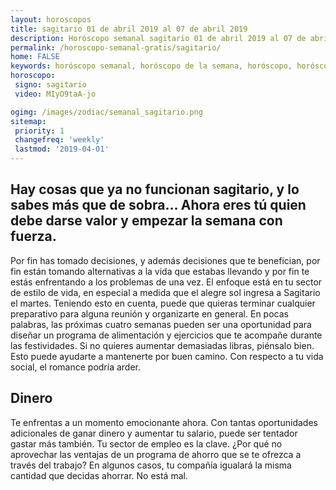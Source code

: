 ```yaml
---
layout: horoscopos
title: sagitario 01 de abril 2019 al 07 de abril 2019 
description: Horóscopo semanal sagitario 01 de abril 2019 al 07 de abril 2019. Hay cosas que ya no funcionan sagitario, y lo sabes más que de sobra… Ahora eres tú quien debe darse valor y empezar la semana con fuerza.
permalink: /horoscopo-semanal-gratis/sagitario/
home: FALSE
keywords: horóscopo semanal, horóscopo de la semana, horóscopo, horóscopo gratis,horóscopos, horóscopo esperanza gracia, horoscopos sagitario la semana, horóscopos gratis, Tarot, Astrologia, Zodíaco, sagitario, horoscopo gratis, semanal
horoscopo:
 signo: sagitario
 video: MIyO9taA-jo

ogimg: /images/zodiac/semanal_sagitario.png
sitemap:
 priority: 1
 changefreq: 'weekly'
 lastmod: '2019-04-01'
---
```




## Hay cosas que ya no funcionan sagitario, y lo sabes más que de sobra… Ahora eres tú quien debe darse valor y empezar la semana con fuerza.

Por fin has tomado decisiones, y además decisiones que te benefician, 
por fin están tomando alternativas a la vida que estabas llevando y por fin te estás enfrentando a los problemas de una vez.
El enfoque está en tu sector de estilo de vida, en especial a medida que el alegre sol ingresa a Sagitario el martes. Teniendo esto en cuenta, puede que quieras terminar cualquier preparativo para alguna reunión y organizarte en general. En pocas palabras, las próximas cuatro semanas pueden ser una oportunidad para diseñar un programa de alimentación y ejercicios que te acompañe durante las festividades. Si no quieres aumentar demasiadas libras, piénsalo bien. Esto puede ayudarte a mantenerte por buen camino. Con respecto a tu vida social, el romance podría arder.

## Dinero

Te enfrentas a un momento emocionante ahora. Con tantas oportunidades adicionales de ganar dinero y aumentar tu salario, puede ser tentador gastar más también. Tu sector de empleo es la clave. ¿Por qué no aprovechar las ventajas de un programa de ahorro que se te ofrezca a través del trabajo? En algunos casos, tu compañía igualará la misma cantidad que decidas ahorrar. No está mal.